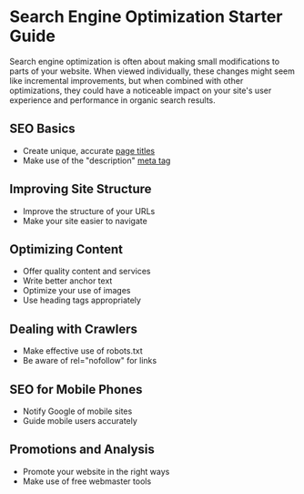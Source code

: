 <h1>Search Engine Optimization Starter Guide</h1>

<p>Search engine optimization is often about making small modifications to parts of your website. When viewed
individually, these changes might seem like incremental improvements, but when combined with other optimizations,
they could have a noticeable impact on your site's user experience and performance in organic search results.</p>

<h2>SEO Basics</h2>
<ul>
<li>Create unique, accurate <a href="https://github.com/Ernesto-Valdes/seo-guide/tree/master/page-title" title="Page
Title">page titles</a></li>
<li>Make use of the "description" <a href="https://github.com/Ernesto-Valdes/seo-guide/tree/master/meta-tags" title="Meta Tag">meta tag</a></li>
</ul>

<h2>Improving Site Structure</h2>
<ul>
<li>Improve the structure of your URLs</li>
<li>Make your site easier to navigate</li>
</ul>

<h2>Optimizing Content</h2>
<ul>
<li>Offer quality content and services</li>
<li>Write better anchor text</li>
<li>Optimize your use of images</li>
<li>Use heading tags appropriately</li>
</ul>

<h2>Dealing with Crawlers</h2>
<ul>
<li>Make effective use of robots.txt</li>
<li>Be aware of rel="nofollow" for links</li>
</ul>

<h2>SEO for Mobile Phones</h2>
<ul>
<li>Notify Google of mobile sites</li>
<li>Guide mobile users accurately</li>
</ul>

<h2>Promotions and Analysis</h2>
<ul>
<li>Promote your website in the right ways</li>
<li>Make use of free webmaster tools</li>
</ul>
